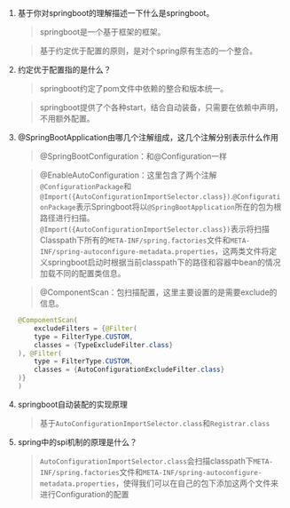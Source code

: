 1. 基于你对springboot的理解描述一下什么是springboot。
    > springboot是一个基于框架的框架。
    
    > 基于约定优于配置的原则，是对个spring原有生态的一个整合。

1. 约定优于配置指的是什么？
    > springboot约定了pom文件中依赖的整合和版本统一。
    
    > springboot提供了个各种start，结合自动装备，只需要在依赖中声明，不用额外配置。
    
1. @SpringBootApplication由哪几个注解组成，这几个注解分别表示什么作用
    > @SpringBootConfiguration：和@Configuration一样
    
    > @EnableAutoConfiguration：这里包含了两个注解`@ConfigurationPackage`和`@Import({AutoConfigurationImportSelector.class})`.`@ConfigurationPackage`表示Springboot将以`@SpringBootApplication`所在的包为根路径进行扫描。`@Import({AutoConfigurationImportSelector.class})`表示将扫描Classpath下所有的`META-INF/spring.factories`文件和`META-INF/spring-autoconfigure-metadata.properties`，这两类文件将定义springboot启动时根据当前classpath下的路径和容器中bean的情况加载不同的配置类信息。
     
    > @ComponentScan：包扫描配置，这里主要设置的是需要exclude的信息。
	```java
	@ComponentScan(
    	excludeFilters = {@Filter(
    	type = FilterType.CUSTOM,
    	classes = {TypeExcludeFilter.class}
	), @Filter(
    	type = FilterType.CUSTOM,
    	classes = {AutoConfigurationExcludeFilter.class}
	)}
	)
	```

1. springboot自动装配的实现原理
	> 基于`AutoConfigurationImportSelector.class`和`Registrar.class`

1. spring中的spi机制的原理是什么？
	> `AutoConfigurationImportSelector.class`会扫描classpath下`META-INF/spring.factories`文件和`META-INF/spring-autoconfigure-metadata.properties`，使得我们可以在自己的包下添加这两个文件来进行Configuration的配置